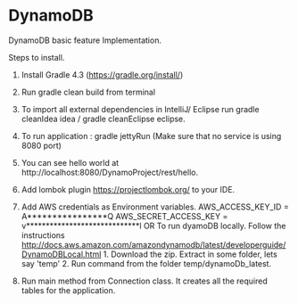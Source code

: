 # DynamoDB
DynamoDB basic feature Implementation. 

Steps to install.
1. Install Gradle 4.3 (https://gradle.org/install/)
2. Run gradle clean build from terminal
3. To import all external dependencies in IntelliJ/ Eclipse run gradle cleanIdea idea / gradle cleanEclipse eclipse.
4. To run application : gradle jettyRun (Make sure that no service is using 8080 port)
5. You can see hello world at http://localhost:8080/DynamoProject/rest/hello.
6. Add lombok plugin https://projectlombok.org/ to your IDE.
7. Add AWS credentials as Environment variables. 
    AWS_ACCESS_KEY_ID = A****************Q
    AWS_SECRET_ACCESS_KEY = v*****************************l
    OR
    To run dyamoDB locally.
    Follow the instructions
    http://docs.aws.amazon.com/amazondynamodb/latest/developerguide/DynamoDBLocal.html
        1. Download the zip. Extract in some folder, lets say 'temp'
        2. Run command from the folder temp/dynamoDb_latest.

8. Run main method from Connection class. It creates all the required tables for the application.